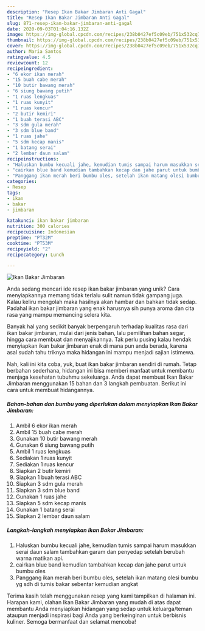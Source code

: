 ```yaml
---
description: "Resep Ikan Bakar Jimbaran Anti Gagal"
title: "Resep Ikan Bakar Jimbaran Anti Gagal"
slug: 871-resep-ikan-bakar-jimbaran-anti-gagal
date: 2020-09-03T01:04:16.132Z
image: https://img-global.cpcdn.com/recipes/238b0427ef5c09eb/751x532cq70/ikan-bakar-jimbaran-foto-resep-utama.jpg
thumbnail: https://img-global.cpcdn.com/recipes/238b0427ef5c09eb/751x532cq70/ikan-bakar-jimbaran-foto-resep-utama.jpg
cover: https://img-global.cpcdn.com/recipes/238b0427ef5c09eb/751x532cq70/ikan-bakar-jimbaran-foto-resep-utama.jpg
author: Maria Santos
ratingvalue: 4.5
reviewcount: 12
recipeingredient:
- "6 ekor ikan merah"
- "15 buah cabe merah"
- "10 butir bawang merah"
- "6 siung bawang putih"
- "1 ruas lengkuas"
- "1 ruas kunyit"
- "1 ruas kencur"
- "2 butir kemiri"
- "1 buah terasi ABC"
- "3 sdm gula merah"
- "3 sdm blue band"
- "1 ruas jahe"
- "5 sdm kecap manis"
- "1 batang serai"
- "2 lembar daun salam"
recipeinstructions:
- "Haluskan bumbu kecuali jahe, kemudian tumis sampai harum masukkan serai daun salam tambahkan garam dan penyedap setelah berubah warna matikan api."
- "cairkan blue band kemudian tambahkan kecap dan jahe parut untuk bumbu oles"
- "Panggang ikan merah beri bumbu oles, setelah ikan matang olesi bumbu yg sdh di tumis bakar sebentar kemudian angkat"
categories:
- Resep
tags:
- ikan
- bakar
- jimbaran

katakunci: ikan bakar jimbaran 
nutrition: 300 calories
recipecuisine: Indonesian
preptime: "PT32M"
cooktime: "PT53M"
recipeyield: "2"
recipecategory: Lunch

---
```



![Ikan Bakar Jimbaran](https://img-global.cpcdn.com/recipes/238b0427ef5c09eb/751x532cq70/ikan-bakar-jimbaran-foto-resep-utama.jpg)

Anda sedang mencari ide resep ikan bakar jimbaran yang unik? Cara menyiapkannya memang tidak terlalu sulit namun tidak gampang juga. Kalau keliru mengolah maka hasilnya akan hambar dan bahkan tidak sedap. Padahal ikan bakar jimbaran yang enak harusnya sih punya aroma dan cita rasa yang mampu memancing selera kita.

Banyak hal yang sedikit banyak berpengaruh terhadap kualitas rasa dari ikan bakar jimbaran, mulai dari jenis bahan, lalu pemilihan bahan segar, hingga cara membuat dan menyajikannya. Tak perlu pusing kalau hendak menyiapkan ikan bakar jimbaran enak di mana pun anda berada, karena asal sudah tahu triknya maka hidangan ini mampu menjadi sajian istimewa.




Nah, kali ini kita coba, yuk, buat ikan bakar jimbaran sendiri di rumah. Tetap berbahan sederhana, hidangan ini bisa memberi manfaat untuk membantu menjaga kesehatan tubuhmu sekeluarga. Anda dapat membuat Ikan Bakar Jimbaran menggunakan 15 bahan dan 3 langkah pembuatan. Berikut ini cara untuk membuat hidangannya.

<!--inarticleads1-->

##### Bahan-bahan dan bumbu yang diperlukan dalam menyiapkan Ikan Bakar Jimbaran:

1. Ambil 6 ekor ikan merah
1. Ambil 15 buah cabe merah
1. Gunakan 10 butir bawang merah
1. Gunakan 6 siung bawang putih
1. Ambil 1 ruas lengkuas
1. Sediakan 1 ruas kunyit
1. Sediakan 1 ruas kencur
1. Siapkan 2 butir kemiri
1. Siapkan 1 buah terasi ABC
1. Siapkan 3 sdm gula merah
1. Siapkan 3 sdm blue band
1. Gunakan 1 ruas jahe
1. Siapkan 5 sdm kecap manis
1. Gunakan 1 batang serai
1. Siapkan 2 lembar daun salam




<!--inarticleads2-->

##### Langkah-langkah menyiapkan Ikan Bakar Jimbaran:

1. Haluskan bumbu kecuali jahe, kemudian tumis sampai harum masukkan serai daun salam tambahkan garam dan penyedap setelah berubah warna matikan api.
1. cairkan blue band kemudian tambahkan kecap dan jahe parut untuk bumbu oles
1. Panggang ikan merah beri bumbu oles, setelah ikan matang olesi bumbu yg sdh di tumis bakar sebentar kemudian angkat




Terima kasih telah menggunakan resep yang kami tampilkan di halaman ini. Harapan kami, olahan Ikan Bakar Jimbaran yang mudah di atas dapat membantu Anda menyiapkan hidangan yang sedap untuk keluarga/teman ataupun menjadi inspirasi bagi Anda yang berkeinginan untuk berbisnis kuliner. Semoga bermanfaat dan selamat mencoba!
